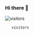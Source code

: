 ### Hi there 👋
![visitors](https://visitor-badge.glitch.me/badge?page_id=page.id)

      

       visitors
      

